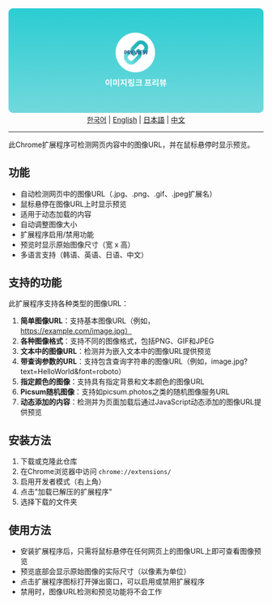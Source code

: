 <img src="./images/Image-Link-Preview-banner.png">

<div align="center" style="margin-bottom:12px">
  <a href="README.md">한국어</a> | 
  <a href="README_en.md">English</a> | 
  <a href="README_jp.md">日本語</a> | 
  <a href="README_ch.md">中文</a>
</div>

---

此Chrome扩展程序可检测网页内容中的图像URL，并在鼠标悬停时显示预览。

## 功能

- 自动检测网页中的图像URL（.jpg、.png、.gif、.jpeg扩展名）
- 鼠标悬停在图像URL上时显示预览
- 适用于动态加载的内容
- 自动调整图像大小
- 扩展程序启用/禁用功能
- 预览时显示原始图像尺寸（宽 x 高）
- 多语言支持（韩语、英语、日语、中文）

## 支持的功能

此扩展程序支持各种类型的图像URL：

1. **简单图像URL**：支持基本图像URL（例如，https://example.com/image.jpg）
2. **各种图像格式**：支持不同的图像格式，包括PNG、GIF和JPEG
3. **文本中的图像URL**：检测并为嵌入文本中的图像URL提供预览
4. **带查询参数的URL**：支持包含查询字符串的图像URL（例如，image.jpg?text=HelloWorld&font=roboto）
5. **指定颜色的图像**：支持具有指定背景和文本颜色的图像URL
6. **Picsum随机图像**：支持如picsum.photos之类的随机图像服务URL
7. **动态添加的内容**：检测并为页面加载后通过JavaScript动态添加的图像URL提供预览

## 安装方法

1. 下载或克隆此仓库
2. 在Chrome浏览器中访问 `chrome://extensions/`
3. 启用开发者模式（右上角）
4. 点击"加载已解压的扩展程序"
5. 选择下载的文件夹

## 使用方法

- 安装扩展程序后，只需将鼠标悬停在任何网页上的图像URL上即可查看图像预览
- 预览底部会显示原始图像的实际尺寸（以像素为单位）
- 点击扩展程序图标打开弹出窗口，可以启用或禁用扩展程序
- 禁用时，图像URL检测和预览功能将不会工作 